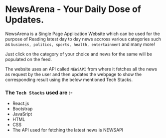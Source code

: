 # NewsArena - Your Daily Dose of Updates. 
NewsArena is a Single Page Application Website which can be used for the purpose of Reading latest day to day news accross various categories such as `business, politics, sports, health, entertainment` and many more! 

Just click on the category of your choice and news for the same will be populated on the feed. 

The website uses an API called `NEWSAPI` from where it fetches all the news as request by the user and then updates the webpage to show the corresponding result using the below mentioned Tech Stacks.

### The `Tech Stacks` used are :- 
<ul>
  <li>React.js</li>
  <li>Bootstrap</li>
  <li>JavaSript</li>
  <li>HTML</li>
  <li>CSS</li>
  <li>The API used for fetching the latest news is NEWSAPI</li>
</ul>
